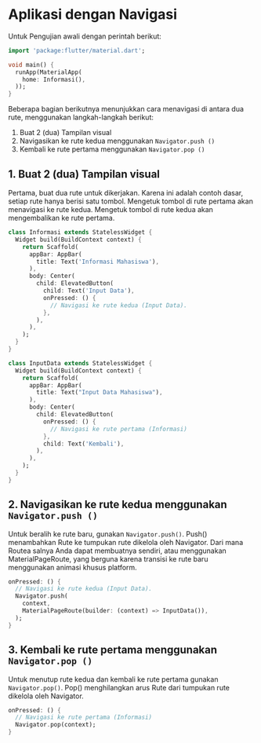 # Aplikasi dengan Navigasi

Untuk Pengujian awali dengan perintah berikut:

```dart
import 'package:flutter/material.dart';

void main() {
  runApp(MaterialApp(
    home: Informasi(),
  ));
}
```

Beberapa bagian berikutnya menunjukkan cara menavigasi di antara dua rute, menggunakan langkah-langkah berikut:

1. Buat 2 (dua) Tampilan visual
1. Navigasikan ke rute kedua menggunakan `Navigator.push ()`
1. Kembali ke rute pertama menggunakan `Navigator.pop ()`


## 1. Buat 2 (dua) Tampilan visual

Pertama, buat dua rute untuk dikerjakan. Karena ini adalah contoh dasar, setiap rute hanya berisi satu tombol. Mengetuk tombol di rute pertama akan menavigasi ke rute kedua. Mengetuk tombol di rute kedua akan mengembalikan ke rute pertama.

```dart
class Informasi extends StatelessWidget {
  Widget build(BuildContext context) {
    return Scaffold(
      appBar: AppBar(
        title: Text('Informasi Mahasiswa'),
      ),
      body: Center(
        child: ElevatedButton(
          child: Text('Input Data'),
          onPressed: () {
            // Navigasi ke rute kedua (Input Data).
          },
        ),
      ),
    );
  }
}

class InputData extends StatelessWidget {
  Widget build(BuildContext context) {
    return Scaffold(
      appBar: AppBar(
        title: Text("Input Data Mahasiswa"),
      ),
      body: Center(
        child: ElevatedButton(
          onPressed: () {
            // Navigasi ke rute pertama (Informasi)
          },
          child: Text('Kembali'),
        ),
      ),
    );
  }
}

```

## 2. Navigasikan ke rute kedua menggunakan `Navigator.push ()`

Untuk beralih ke rute baru, gunakan `Navigator.push()`. Push() menambahkan Rute ke tumpukan rute dikelola oleh Navigator. Dari mana Routea salnya Anda dapat membuatnya sendiri, atau menggunakan  MaterialPageRoute, yang berguna karena transisi ke rute baru menggunakan animasi khusus platform.


```dart
onPressed: () {
  // Navigasi ke rute kedua (Input Data).
  Navigator.push(
    context,
    MaterialPageRoute(builder: (context) => InputData()),  
  );
}
```

## 3. Kembali ke rute pertama menggunakan `Navigator.pop ()`

Untuk menutup rute kedua dan kembali ke rute pertama gunakan `Navigator.pop()`. Pop()  menghilangkan arus Rute dari tumpukan rute dikelola oleh Navigator.

```dart
onPressed: () {
  // Navigasi ke rute pertama (Informasi)
  Navigator.pop(context);
}
```
